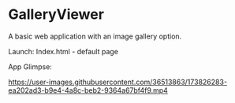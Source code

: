 # GalleryViewer
A basic web application with an image gallery option.

Launch:
Index.html - default page

App Glimpse:


https://user-images.githubusercontent.com/36513863/173826283-ea202ad3-b9e4-4a8c-beb2-9364a67bf4f9.mp4

